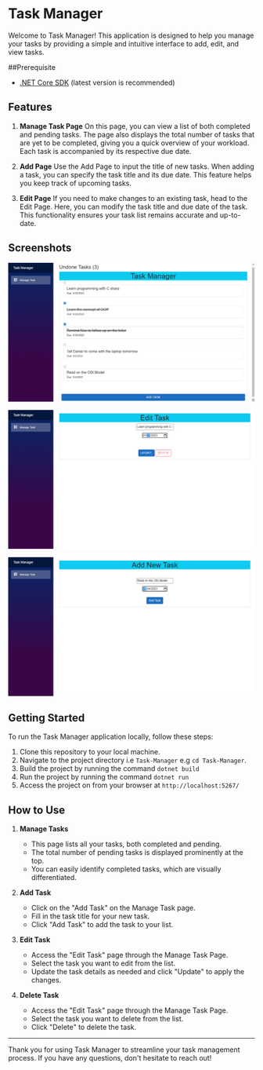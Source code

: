# Task Manager

Welcome to Task Manager! This application is designed to help you manage your tasks by providing a simple and intuitive interface to add, edit, and view tasks.

##Prerequisite
- [.NET Core SDK](https://dotnet.microsoft.com/en-us/download) (latest version is recommended)

## Features

1. **Manage Task Page**
   On this page, you can view a list of both completed and pending tasks. The page also displays the total number of tasks that are yet to be completed, giving you a quick overview of your workload. Each task is accompanied by its respective due date.

2. **Add Page**
   Use the Add Page to input the title of new tasks. When adding a task, you can specify the task title and its due date. This feature helps you keep track of upcoming tasks.

3. **Edit Page**
   If you need to make changes to an existing task, head to the Edit Page. Here, you can modify the task title and due date of the task. This functionality ensures your task list remains accurate and up-to-date.

## Screenshots 
![Manage Task Page](https://github.com/ProfsDev/Task-Manager/blob/main/Screenshots/Manage%20Task%20page.jpg)

![Edit Page](https://github.com/ProfsDev/Task-Manager/blob/main/Screenshots/Edit%20Page.png)

![Add Task Page](https://github.com/ProfsDev/Task-Manager/blob/main/Screenshots/Add%20Page.png)

## Getting Started

To run the Task Manager application locally, follow these steps:

1. Clone this repository to your local machine.
2. Navigate to the project directory i.e `Task-Manager` e.g `cd Task-Manager`.
3. Build the project by running the command `dotnet build`
4. Run the project by running the command `dotnet run`
5. Access the project on from your browser at `http://localhost:5267/`

## How to Use

1. **Manage Tasks**
   - This page lists all your tasks, both completed and pending.
   - The total number of pending tasks is displayed prominently at the top.
   - You can easily identify completed tasks, which are visually differentiated.

2. **Add Task**
   - Click on the "Add Task" on the Manage Task page.
   - Fill in the task title for your new task.
   - Click "Add Task" to add the task to your list.

3. **Edit Task**
   - Access the "Edit Task" page through the Manage Task Page.
   - Select the task you want to edit from the list.
   - Update the task details as needed and click "Update" to apply the changes.

4. **Delete Task**
   - Access the "Edit Task" page through the Manage Task Page.
   - Select the task you want to delete from the list.
   - Click "Delete" to delete the task.


---

Thank you for using Task Manager to streamline your task management process. If you have any questions, don't hesitate to reach out!
